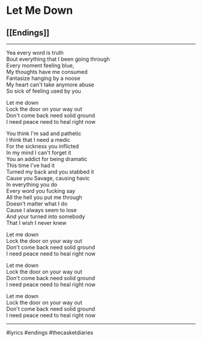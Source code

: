 # Let Me Down

## [[Endings]]

---

Yea every word is truth  
Bout everything that I been going through  
Every moment feeling blue,  
My thoughts have me consumed  
Fantasize hanging by a noose  
My heart can't take anymore abuse  
So sick of feeling used by you

Let me down  
Lock the door on your way out  
Don't come back need solid ground  
I need peace need to heal right now

You think I'm sad and pathetic  
I think that I need a medic  
For the sickness you inflicted  
In my mind I can't forget it  
You an addict for being dramatic  
This time I've had it  
Turned my back and you stabbed it  
Cause you Savage, causing havic  
In everything you do  
Every word you fucking say  
All the hell you put me through  
Doesn't matter what I do  
Cause I always seem to lose  
And your turned into somebody  
That I wish I never knew

Let me down  
Lock the door on your way out  
Don't come back need solid ground  
I need peace need to heal right now

Let me down  
Lock the door on your way out  
Don't come back need solid ground  
I need peace need to heal right now

Let me down  
Lock the door on your way out  
Don't come back need solid ground  
I need peace need to heal right now

---

#lyrics #endings #thecasketdiaries

